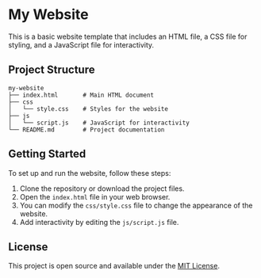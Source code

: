 # My Website

This is a basic website template that includes an HTML file, a CSS file for styling, and a JavaScript file for interactivity.

## Project Structure

```
my-website
├── index.html       # Main HTML document
├── css
│   └── style.css    # Styles for the website
├── js
│   └── script.js    # JavaScript for interactivity
└── README.md        # Project documentation
```

## Getting Started

To set up and run the website, follow these steps:

1. Clone the repository or download the project files.
2. Open the `index.html` file in your web browser.
3. You can modify the `css/style.css` file to change the appearance of the website.
4. Add interactivity by editing the `js/script.js` file.

## License

This project is open source and available under the [MIT License](LICENSE).